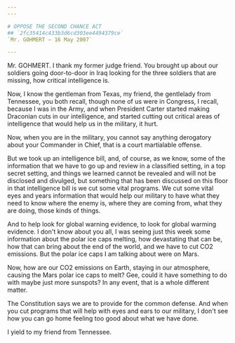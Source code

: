 ```yaml
---
---

# OPPOSE THE SECOND CHANCE ACT
## `2fc35414c433b3d6cd303ee4494379ce`
`Mr. GOHMERT — 16 May 2007`

---
```



Mr. GOHMERT. I thank my former judge friend. You brought up about our 
soldiers going door-to-door in Iraq looking for the three soldiers that 
are missing, how critical intelligence is.

Now, I know the gentleman from Texas, my friend, the gentlelady from 
Tennessee, you both recall, though none of us were in Congress, I 
recall, because I was in the Army, and when President Carter started 
making Draconian cuts in our intelligence, and started cutting out 
critical areas of intelligence that would help us in the military, it 
hurt.

Now, when you are in the military, you cannot say anything derogatory 
about your Commander in Chief, that is a court martialable offense.

But we took up an intelligence bill, and, of course, as we know, some 
of the information that we have to go up and review in a classified 
setting, in a top secret setting, and things we learned cannot be 
revealed and will not be disclosed and divulged, but something that has 
been discussed on this floor in that intelligence bill is we cut some 
vital programs. We cut some vital eyes and years information that would 
help our military to have what they need to know where the enemy is, 
where they are coming from, what they are doing, those kinds of things.



And to help look for global warning evidence, to look for global 
warming evidence. I don't know about you all, I was seeing just this 
week some information about the polar ice caps melting, how devastating 
that can be, how that can bring about the end of the world, and we have 
to cut CO2 emissions. But the polar ice caps I am talking 
about were on Mars.

Now, how are our CO2 emissions on Earth, staying in our 
atmosphere, causing the Mars polar ice caps to melt? Gee, could it have 
something to do with maybe just more sunspots? In any event, that is a 
whole different matter.

The Constitution says we are to provide for the common defense. And 
when you cut programs that will help with eyes and ears to our 
military, I don't see how you can go home feeling too good about what 
we have done.

I yield to my friend from Tennessee.